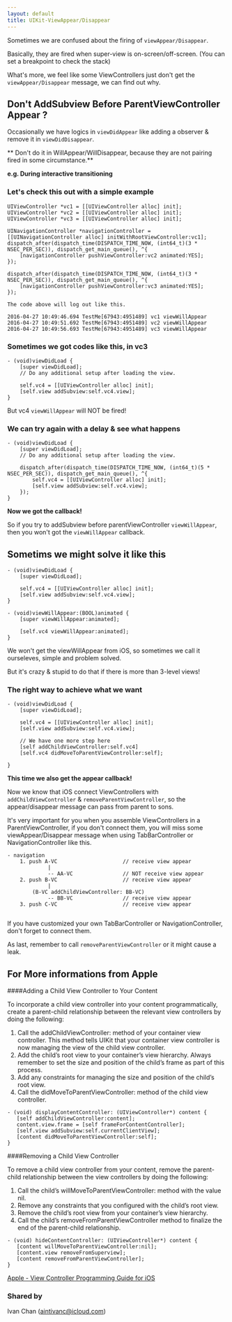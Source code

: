 ```yaml
---
layout: default
title: UIKit-ViewAppear/Disappear
---
```


  Sometimes we are confused about the firing of `viewAppear/Disappear`.
  
  Basically, they are fired when super-view is on-screen/off-screen. (You can set a breakpoint to check the stack)
  
  What's more, we feel like some ViewControllers just don't get the `viewAppear/Disappear` message, we can find out why.
    
 
Don't AddSubview Before ParentViewController Appear ?
-----
  Occasionally we have logics in `viewDidAppear` like adding a observer & remove it in `viewDidDisappear`.
  
  ** Don't do it in WillAppear/WillDisappear, because they are not pairing fired in some circumstance.**
  
  **e.g. During interactive transitioning**

### Let's check this out with a simple example

    UIViewController *vc1 = [[UIViewController alloc] init];
    UIViewController *vc2 = [[UIViewController alloc] init];
    UIViewController *vc3 = [[UIViewController alloc] init];

    UINavigationController *navigationController = [[UINavigationController alloc] initWithRootViewController:vc1];
    dispatch_after(dispatch_time(DISPATCH_TIME_NOW, (int64_t)(3 * NSEC_PER_SEC)), dispatch_get_main_queue(), ^{
        [navigationController pushViewController:vc2 animated:YES];
    });
    
    dispatch_after(dispatch_time(DISPATCH_TIME_NOW, (int64_t)(3 * NSEC_PER_SEC)), dispatch_get_main_queue(), ^{
        [navigationController pushViewController:vc3 animated:YES];
    });


  `The code above will log out like this.`

    2016-04-27 10:49:46.694 TestMe[67943:4951489] vc1 viewWillAppear
    2016-04-27 10:49:51.692 TestMe[67943:4951489] vc2 viewWillAppear
    2016-04-27 10:49:56.693 TestMe[67943:4951489] vc3 viewWillAppear


### Sometimes we got codes like this, in vc3

    - (void)viewDidLoad {
        [super viewDidLoad];
        // Do any additional setup after loading the view.
    
        self.vc4 = [[UIViewController alloc] init];
        [self.view addSubview:self.vc4.view];
    }


   But vc4 `viewWillAppear` will NOT be fired!
   

### We can try again with a delay & see what happens

    - (void)viewDidLoad {
        [super viewDidLoad];
        // Do any additional setup after loading the view.
    
        dispatch_after(dispatch_time(DISPATCH_TIME_NOW, (int64_t)(5 * NSEC_PER_SEC)), dispatch_get_main_queue(), ^{
            self.vc4 = [[UIViewController alloc] init];
            [self.view addSubview:self.vc4.view];
        });
    }


  **Now we got the callback!**
  
  So if you try to addSubview before parentViewController `viewWillAppear`, then you won't got the `viewWillAppear` callback.
  
 
Sometims we might solve it like this
-----

```
- (void)viewDidLoad {
    [super viewDidLoad];

    self.vc4 = [[UIViewController alloc] init];
    [self.view addSubview:self.vc4.view];
}

- (void)viewWillAppear:(BOOL)animated {
    [super viewWillAppear:animated];

    [self.vc4 viewWillAppear:animated];
}

```

We won't get the viewWillAppear from iOS, so sometimes we call it ourseleves, simple and problem solved.

But it's crazy & stupid to do that if there is more than 3-level views!

### The right way to achieve what we want


```
- (void)viewDidLoad {
    [super viewDidLoad];

    self.vc4 = [[UIViewController alloc] init];
    [self.view addSubview:self.vc4.view];
    
    // We have one more step here
    [self addChildViewController:self.vc4]
    [self.vc4 didMoveToParentViewController:self];

}

```

  **This time we also get the appear callback!**
  
  Now we know that iOS connect ViewControllers with `addChildViewController` & `removeParentViewController`, so the appear/disappear message can pass from parent to sons.
  
  It's very important for you when you assemble ViewControllers in a ParentViewController, if you don't connect them, you will miss some viewAppear/Disappear message when using TabBarController or NavigationController like this.
  
  
```
- navigation
    1. push A-VC                     // receive view appear
             |
             -- AA-VC                // NOT receive view appear
    2. push B-VC                     // receive view appear
             |  
        (B-VC addChildViewController: BB-VC)
             -- BB-VC                // receive view appear
    3. push C-VC                     // receive view appear
             

```

If you have customized your own TabBarController or NavigationController, don't forget to connect them. 

As last, remember to call `removeParentViewController` or it might cause a leak.

 
For More informations from Apple
-----

####Adding a Child View Controller to Your Content

To incorporate a child view controller into your content programmatically, create a parent-child relationship between the relevant view controllers by doing the following:

1. Call the addChildViewController: method of your container view controller.
   This method tells UIKit that your container view controller is now managing the view of the child view controller.
2. Add the child’s root view to your container’s view hierarchy.
Always remember to set the size and position of the child’s frame as part of this process.
3. Add any constraints for managing the size and position of the child’s root view.
4. Call the didMoveToParentViewController: method of the child view controller.

```
- (void) displayContentController: (UIViewController*) content {
   [self addChildViewController:content];
   content.view.frame = [self frameForContentController];
   [self.view addSubview:self.currentClientView];
   [content didMoveToParentViewController:self];
}
```

####Removing a Child View Controller

To remove a child view controller from your content, remove the parent-child relationship between the view controllers by doing the following:

1. Call the child’s willMoveToParentViewController: method with the value nil.
2. Remove any constraints that you configured with the child’s root view.
3. Remove the child’s root view from your container’s view hierarchy.
4. Call the child’s removeFromParentViewController method to finalize the end of the parent-child relationship.

```
- (void) hideContentController: (UIViewController*) content {
   [content willMoveToParentViewController:nil];
   [content.view removeFromSuperview];
   [content removeFromParentViewController];
}
```

[Apple - View Controller Programming Guide for iOS](https://developer.apple.com/library/ios/featuredarticles/ViewControllerPGforiPhoneOS/ImplementingaContainerViewController.html)
 
 
### Shared by
 Ivan Chan (aintivanc@icloud.com)
